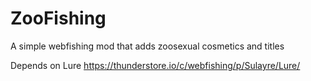 # ZooFishing

A simple webfishing mod that adds zoosexual cosmetics and titles

Depends on Lure https://thunderstore.io/c/webfishing/p/Sulayre/Lure/
